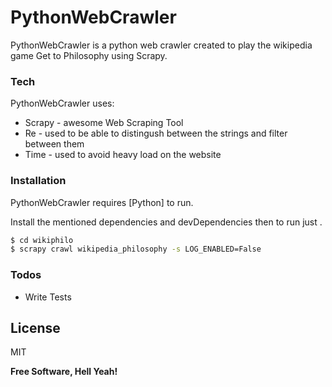 # PythonWebCrawler


PythonWebCrawler is a python web crawler created to play the wikipedia game Get to Philosophy using Scrapy.


### Tech

PythonWebCrawler uses:

* Scrapy - awesome Web Scraping Tool
* Re    - used to be able to distingush between the strings and filter between them 
* Time - used to avoid heavy load on the website



### Installation

PythonWebCrawler requires [Python]  to run.

Install the mentioned dependencies and devDependencies then to run just .

```sh
$ cd wikiphilo
$ scrapy crawl wikipedia_philosophy -s LOG_ENABLED=False 
```

### Todos

 - Write Tests


License
----

MIT


**Free Software, Hell Yeah!**

[//]: # (These are reference links used in the body of this note and get stripped out when the markdown processor does its job. There is no need to format nicely because it shouldn't be seen. Thanks SO - http://stackoverflow.com/questions/4823468/store-comments-in-markdown-syntax)


 